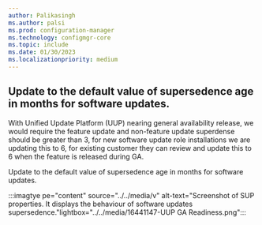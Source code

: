 ```yaml
---
author: Palikasingh
ms.author: palsi
ms.prod: configuration-manager
ms.technology: configmgr-core
ms.topic: include
ms.date: 01/30/2023
ms.localizationpriority: medium
---
```

<!-- please update author details and remove this comment afterwards-->

## <a name="bkmk_softwareupdates"></a> Update to the default value of supersedence age in months for software updates. 

With Unified Update Platform (UUP) nearing general availability release, we would require the feature update and non-feature update superdense should be greater than 3, for new software update role installations we are updating this to 6, for existing customer they can review and update this to 6 when the feature is released during GA. 

Update to the default value of supersedence age in months for software updates.

:::imagtye pe="content" source="../../media/v" alt-text="Screenshot of SUP properties. It displays the behaviour of software updates supersedence."lightbox="../../media/16441147-UUP GA Readiness.png":::

<!--16441147-->
